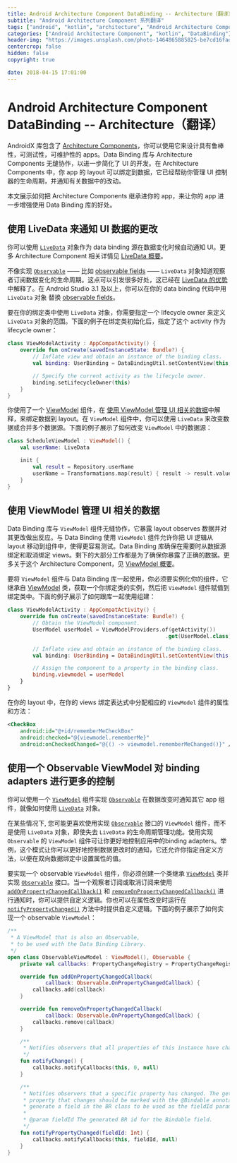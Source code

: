 ```yaml
---
title: Android Architecture Component DataBinding -- Architecture（翻译）
subtitle: "Android Architecture Component 系列翻译"
tags: ["android", "kotlin", "architecture", "Android Architecture Component", "aac", "ViewModel", "LiveData", "DataBinding", "Lifecycles"]
categories: ["Android Architecture Component", "kotlin", "DataBinding"]
header-img: "https://images.unsplash.com/photo-1464865885825-be7cd16fad8d?ixlib=rb-0.3.5&ixid=eyJhcHBfaWQiOjEyMDd9&s=996620e5a840fd2d82fc5bb137a1b4f7&auto=format&fit=crop&w=2250&q=80"
centercrop: false
hidden: false
copyright: true

date: 2018-04-15 17:01:00
---
```


# Android Architecture Component DataBinding -- Architecture（翻译）

AndroidX 库包含了 [Architecture Components](https://developer.android.com/topic/libraries/architecture/index.html)，你可以使用它来设计具有鲁棒性，可测试性，可维护性的 apps。Data Binding 库与 Architecture Components 无缝协作，以进一步简化了 UI 的开发。在 Architecture Components 中，你 app 的 layout 可以绑定到数据，它已经帮助你管理 UI 控制器的生命周期，并通知有关数据中的改动。

本文展示如何把 Architecture Components 继承进你的 app，来让你的 app 进一步增强使用 Data Binding 库的好处。

## 使用 LiveData 来通知 UI 数据的更改

你可以使用 [`LiveData`](https://developer.android.com/reference/android/arch/lifecycle/LiveData) 对象作为 data binding 源在数据变化时候自动通知 UI。更多 Architecture Component 相关详情见 [LiveData 概要](https://developer.android.com/topic/libraries/architecture/livedata)。

不像实现 [`Observable`](https://developer.android.com/reference/android/databinding/Observable.html) —— 比如 [ observable fields]() —— `LiveData` 对象知道观察者订阅数据变化的生命周期。这点可以引发很多好处，这已经在 [LiveData 的优势](https://developer.android.com/topic/libraries/architecture/livedata.html#the_advantages_of_using_livedata) 中解释了。在 Android Studio 3.1 及以上，你可以在你的 data binding 代码中用 `LiveData` 对象 替换 [observable fields](https://developer.android.com/topic/libraries/data-binding/observability.html#observable_fields)。

要在你的绑定类中使用 `LiveData` 对象，你需要指定一个 lifecycle owner 来定义 `LiveData` 对象的范围。下面的例子在绑定类初始化后，指定了这个 activity 作为 lifecycle owner：

```kotlin
class ViewModelActivity : AppCompatActivity() {
    override fun onCreate(savedInstanceState: Bundle?) {
        // Inflate view and obtain an instance of the binding class.
        val binding: UserBinding = DataBindingUtil.setContentView(this, R.layout.user)

        // Specify the current activity as the lifecycle owner.
        binding.setLifecycleOwner(this)
    }
}
```

你使用了一个 [ViewModel](https://developer.android.com/reference/android/arch/lifecycle/ViewModel) 组件，在 [使用 ViewModel 管理 UI 相关的数据](https://developer.android.com/topic/libraries/data-binding/architecture#viewmodel)中解释，来绑定数据到 layout。在 `ViewModel` 组件中，你可以使用 `LiveData` 来改变数据或合并多个数据源。下面的例子展示了如何改变 `ViewModel` 中的数据源：

```kotlin
class ScheduleViewModel : ViewModel() {
    val userName: LiveData

    init {
        val result = Repository.userName
        userName = Transformations.map(result) { result -> result.value }
    }
}
```

## 使用 ViewModel 管理 UI 相关的数据

Data Binding 库与 `ViewModel` 组件无缝协作，它暴露 layout observes 数据并对其更改做出反应。与 Data Binding 使用 `ViewModel` 组件允许你把 UI 逻辑从 layout 移动到组件中，使得更容易测试。Data Binding 库确保在需要时从数据源绑定和取消绑定 views。剩下的大部分工作都是为了确保你暴露了正确的数据。更多关于这个 Architecture Component，见 [ViewModel 概要](https://developer.android.com/topic/libraries/architecture/viewmodel.html)。

要将 `ViewModel` 组件与 Data Binding 库一起使用，你必须要实例化你的组件，它继承自 [ViewModel](https://developer.android.com/reference/android/arch/lifecycle/ViewModel.html) 类，获取一个你绑定类的实例，然后把 `ViewModel` 组件赋值到绑定类中。下面的例子展示了如何跟库一起使用组建：

```kotlin
class ViewModelActivity : AppCompatActivity() {
    override fun onCreate(savedInstanceState: Bundle?) {
        // Obtain the ViewModel component.
        UserModel userModel = ViewModelProviders.of(getActivity())
                                                  .get(UserModel.class)

        // Inflate view and obtain an instance of the binding class.
        val binding: UserBinding = DataBindingUtil.setContentView(this, R.layout.user)

        // Assign the component to a property in the binding class.
        binding.viewmodel = userModel
    }
}
```

在你的 layout 中，在你的 views 绑定表达式中分配相应的 `ViewModel` 组件的属性和方法：

```xml
<CheckBox
    android:id="@+id/rememberMeCheckBox"
    android:checked="@{viewmodel.rememberMe}"
    android:onCheckedChanged="@{() -> viewmodel.rememberMeChanged()}" />
```

## 使用一个 Observable ViewModel 对 binding adapters 进行更多的控制

你可以使用一个 [`ViewModel`](https://developer.android.com/reference/android/arch/lifecycle/ViewModel.html) 组件实现 [`Observable`](https://developer.android.com/reference/android/databinding/Observable.html) 在数据改变时通知其它 app 组件，就像如何使用 [`LiveData`](https://developer.android.com/reference/android/arch/lifecycle/LiveData) 对象。

在某些情况下, 您可能更喜欢使用实现 [`Observable`](https://developer.android.com/reference/android/databinding/Observable.html) 接口的 `ViewModel` 组件，而不是使用 `LiveData` 对象，即使失去 `LiveData` 的生命周期管理功能。使用实现 `Observable` 的 `ViewModel` 组件可让你更好地控制应用中的binding adapters。举例，这个模式让你可以更好地控制数据更改时的通知，它还允许你指定自定义方法，以便在双向数据绑定中设置属性的值。

要实现一个 observable `ViewModel` 组件，你必须创建一个类继承 [`ViewModel`](https://developer.android.com/reference/android/arch/lifecycle/ViewModel.html) 类并实现 [`Observable`](https://developer.android.com/reference/android/databinding/Observable.html) 接口。当一个观察者订阅或取消订阅来使用 [`addOnPropertyChangedCallback()`](https://developer.android.com/reference/android/databinding/Observable.html#addOnPropertyChangedCallback(android.databinding.Observable.OnPropertyChangedCallback)) 和 [`removeOnPropertyChangedCallback()`](https://developer.android.com/reference/android/databinding/Observable.html#removeOnPropertyChangedCallback(android.databinding.Observable.OnPropertyChangedCallback)) 进行通知时，你可以提供自定义逻辑。你也可以在属性改变时运行在 [`notifyPropertyChanged()`](https://developer.android.com/reference/android/databinding/BaseObservable.html#notifyPropertyChanged(int)) 方法中时提供自定义逻辑。下面的例子展示了如何实现一个 observable `ViewModel`：

```kotlin
/**
 * A ViewModel that is also an Observable,
 * to be used with the Data Binding Library.
 */
open class ObservableViewModel : ViewModel(), Observable {
    private val callbacks: PropertyChangeRegistry = PropertyChangeRegistry()

    override fun addOnPropertyChangedCallback(
            callback: Observable.OnPropertyChangedCallback) {
        callbacks.add(callback)
    }

    override fun removeOnPropertyChangedCallback(
            callback: Observable.OnPropertyChangedCallback) {
        callbacks.remove(callback)
    }

    /**
     * Notifies observers that all properties of this instance have changed.
     */
    fun notifyChange() {
        callbacks.notifyCallbacks(this, 0, null)
    }

    /**
     * Notifies observers that a specific property has changed. The getter for the
     * property that changes should be marked with the @Bindable annotation to
     * generate a field in the BR class to be used as the fieldId parameter.
     *
     * @param fieldId The generated BR id for the Bindable field.
     */
    fun notifyPropertyChanged(fieldId: Int) {
        callbacks.notifyCallbacks(this, fieldId, null)
    }
}
```





